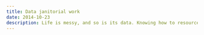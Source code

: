 ```yaml
---
title: Data janitorial work
date: 2014-10-23
description: Life is messy, and so is its data. Knowing how to resourcefully clean and manage data is critical to exploring data.
---
```

